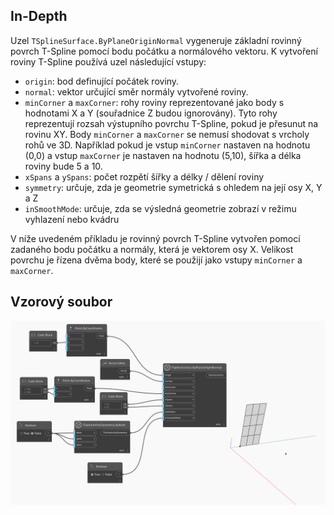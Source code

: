 <!--- Autodesk.DesignScript.Geometry.TSpline.TSplineSurface.ByPlaneOriginNormal --->
<!--- DWYJGQGBW2MD57NAYFKR3UEMPTHASLR2IV2X2SUK3OKI35GCEVHQ --->
## In-Depth
Uzel `TSplineSurface.ByPlaneOriginNormal` vygeneruje základní rovinný povrch T-Spline pomocí bodu počátku a normálového vektoru. K vytvoření roviny T-Spline používá uzel následující vstupy:
- `origin`: bod definující počátek roviny.
- `normal`: vektor určující směr normály vytvořené roviny.
- `minCorner` a `maxCorner`: rohy roviny reprezentované jako body s hodnotami X a Y (souřadnice Z budou ignorovány). Tyto rohy reprezentují rozsah výstupního povrchu T-Spline, pokud je přesunut na rovinu XY. Body `minCorner` a `maxCorner` se nemusí shodovat s vrcholy rohů ve 3D. Například pokud je vstup `minCorner` nastaven na hodnotu (0,0) a vstup `maxCorner` je nastaven na hodnotu (5,10), šířka a délka roviny bude 5 a 10.
- `xSpans` a `ySpans`: počet rozpětí šířky a délky / dělení roviny
- `symmetry`: určuje, zda je geometrie symetrická s ohledem na její osy X, Y a Z
- `inSmoothMode`: určuje, zda se výsledná geometrie zobrazí v režimu vyhlazení nebo kvádru

V níže uvedeném příkladu je rovinný povrch T-Spline vytvořen pomocí zadaného bodu počátku a normály, která je vektorem osy X. Velikost povrchu je řízena dvěma body, které se použijí jako vstupy `minCorner` a `maxCorner`.

## Vzorový soubor

![Example](./DWYJGQGBW2MD57NAYFKR3UEMPTHASLR2IV2X2SUK3OKI35GCEVHQ_img.jpg)
